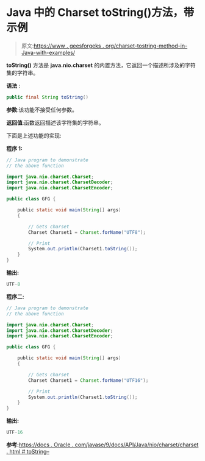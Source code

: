# Java 中的 Charset toString()方法，带示例

> 原文:[https://www . geesforgeks . org/charset-tostring-method-in-Java-with-examples/](https://www.geeksforgeeks.org/charset-tostring-method-in-java-with-examples/)

**toString()** 方法是 **java.nio.charset** 的内置方法，它返回一个描述所涉及的字符集的字符串。

**语法** :

```java
public final String toString()
```

**参数**:该功能不接受任何参数。

**返回值**:函数返回描述该字符集的字符串。

下面是上述功能的实现:

**程序 1:**

```java
// Java program to demonstrate
// the above function

import java.nio.charset.Charset;
import java.nio.charset.CharsetDecoder;
import java.nio.charset.CharsetEncoder;

public class GFG {

    public static void main(String[] args)
    {

        // Gets charset
        Charset Charset1 = Charset.forName("UTF8");

        // Print
        System.out.println(Charset1.toString());
    }
}
```

**输出:**

```java
UTF-8

```

**程序二:**

```java
// Java program to demonstrate
// the above function

import java.nio.charset.Charset;
import java.nio.charset.CharsetDecoder;
import java.nio.charset.CharsetEncoder;

public class GFG {

    public static void main(String[] args)
    {

        // Gets charset
        Charset Charset1 = Charset.forName("UTF16");

        // Print
        System.out.println(Charset1.toString());
    }
}
```

**输出:**

```java
UTF-16

```

**参考:**[https://docs . Oracle . com/javase/9/docs/API/Java/nio/charset/charset . html # toString–](https://docs.oracle.com/javase/9/docs/api/java/nio/charset/Charset.html#toString--)